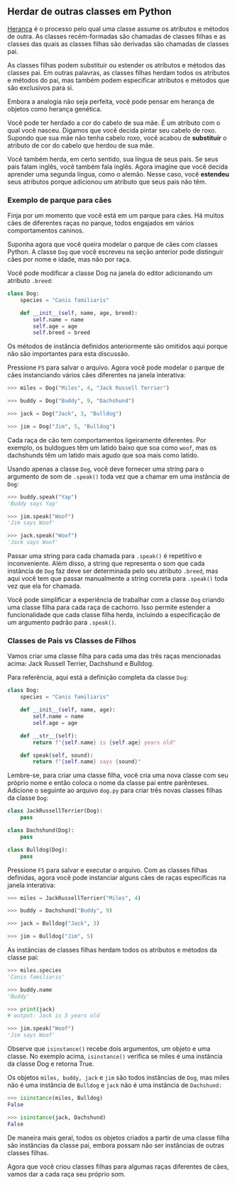 ## Herdar de outras classes em Python

[Herança](https://realpython.com/inheritance-composition-python/) é o processo pelo qual uma classe assume os atributos e métodos de outra. As classes recém-formadas são chamadas de classes filhas e as classes das quais as classes filhas são derivadas são chamadas de classes pai.

As classes filhas podem substituir ou estender os atributos e métodos das classes pai. Em outras palavras, as classes filhas herdam todos os atributos e métodos do pai, mas também podem especificar atributos e métodos que são exclusivos para si.

Embora a analogia não seja perfeita, você pode pensar em herança de objetos como herança genética.

Você pode ter herdado a cor do cabelo de sua mãe. É um atributo com o qual você nasceu. Digamos que você decida pintar seu cabelo de roxo. Supondo que sua mãe não tenha cabelo roxo, você acabou de **substituir** o atributo de cor do cabelo que herdou de sua mãe.

Você também herda, em certo sentido, sua língua de seus pais. Se seus pais falam inglês, você também fala inglês. Agora imagine que você decida aprender uma segunda língua, como o alemão. Nesse caso, você **estendeu** seus atributos porque adicionou um atributo que seus pais não têm.


### Exemplo de parque para cães

Finja por um momento que você está em um parque para cães. Há muitos cães de diferentes raças no parque, todos engajados em vários comportamentos caninos.

Suponha agora que você queira modelar o parque de cães com classes Python. A classe `Dog` que você escreveu na seção anterior pode distinguir cães por nome e idade, mas não por raça.

Você pode modificar a classe Dog na janela do editor adicionando um atributo `.breed`:

```python
class Dog:
    species = "Canis familiaris"

    def __init__(self, name, age, breed):
        self.name = name
        self.age = age
        self.breed = breed
```

Os métodos de instância definidos anteriormente são omitidos aqui porque não são importantes para esta discussão.

Pressione `F5` para salvar o arquivo. Agora você pode modelar o parque de cães instanciando vários cães diferentes na janela interativa:

```python
>>> miles = Dog("Miles", 4, "Jack Russell Terrier")

>>> buddy = Dog("Buddy", 9, "Dachshund")

>>> jack = Dog("Jack", 3, "Bulldog")

>>> jim = Dog("Jim", 5, "Bulldog")
```

Cada raça de cão tem comportamentos ligeiramente diferentes. Por exemplo, os buldogues têm um latido baixo que soa como `woof`, mas os dachshunds têm um latido mais agudo que soa mais como latido.

Usando apenas a classe `Dog`, você deve fornecer uma string para o argumento de som de `.speak()` toda vez que a chamar em uma instância de `Dog`:

```python shell
>>> buddy.speak("Yap")
'Buddy says Yap'

>>> jim.speak("Woof")
'Jim says Woof'

>>> jack.speak("Woof")
'Jack says Woof'
```

Passar uma string para cada chamada para `.speak()` é repetitivo e inconveniente. Além disso, a string que representa o som que cada instância de `Dog` faz deve ser determinada pelo seu atributo `.breed`, mas aqui você tem que passar manualmente a string correta para `.speak()` toda vez que ela for chamada.

Você pode simplificar a experiência de trabalhar com a classe `Dog` criando uma classe filha para cada raça de cachorro. Isso permite estender a funcionalidade que cada classe filha herda, incluindo a especificação de um argumento padrão para `.speak()`.

### Classes de Pais vs Classes de Filhos

Vamos criar uma classe filha para cada uma das três raças mencionadas acima: Jack Russell Terrier, Dachshund e Bulldog.

Para referência, aqui está a definição completa da classe `Dog`:

```python
class Dog:
    species = "Canis familiaris"

    def __init__(self, name, age):
        self.name = name
        self.age = age

    def __str__(self):
        return f"{self.name} is {self.age} years old"

    def speak(self, sound):
        return f"{self.name} says {sound}"
```

Lembre-se, para criar uma classe filha, você cria uma nova classe com seu próprio nome e então coloca o nome da classe pai entre parênteses. Adicione o seguinte ao arquivo `dog.py` para criar três novas classes filhas da classe `Dog`:

```python
class JackRussellTerrier(Dog):
    pass

class Dachshund(Dog):
    pass

class Bulldog(Dog):
    pass
```

Pressione `F5` para salvar e executar o arquivo. Com as classes filhas definidas, agora você pode instanciar alguns cães de raças específicas na janela interativa:

```python shell
>>> miles = JackRussellTerrier("Miles", 4)

>>> buddy = Dachshund("Buddy", 9)

>>> jack = Bulldog("Jack", 3)

>>> jim = Bulldog("Jim", 5)
```

As instâncias de classes filhas herdam todos os atributos e métodos da classe pai:

```python shell
>>> miles.species
'Canis familiaris'

>>> buddy.name
'Buddy'

>>> print(jack)
# output: Jack is 3 years old

>>> jim.speak("Woof")
'Jim says Woof'
```

Observe que `isinstance()` recebe dois argumentos, um objeto e uma classe. No exemplo acima, `isinstance()` verifica se miles é uma instância da classe Dog e retorna True.

Os objetos `miles, buddy, jack` e `jim` são todos instâncias de `Dog`, mas miles não é uma instância de `Bulldog` e `jack` não é uma instância de `Dachshund:`

```python shell
>>> isinstance(miles, Bulldog)
False

>>> isinstance(jack, Dachshund)
False
```

De maneira mais geral, todos os objetos criados a partir de uma classe filha são instâncias da classe pai, embora possam não ser instâncias de outras classes filhas.

Agora que você criou classes filhas para algumas raças diferentes de cães, vamos dar a cada raça seu próprio som.

